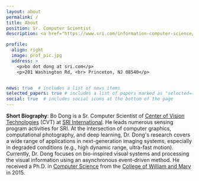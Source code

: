 ```yaml
---
layout: about
permalink: /
title: About
position: Sr. Computer Scientist
description: <a href="https://www.sri.com/information-computer-science/">SRI International</a>

profile:
  align: right
  image: prof_pic.jpg
  address: >
    <p>bo dot dong at sri.com</p>
    <p>201 Washington Rd, <br> Princeton, NJ 08540</p>


news: true  # includes a list of news items
selected_papers: true # includes a list of papers marked as "selected={true}"
social: true  # includes social icons at the bottom of the page
---
```


__Short Biography__: Bo Dong is a Sr. Computer Scientist of [Center of Vision Technologies](https://www.sri.com/computer-vision/) (CVT) at [SRI International](sri.com). He leads numerous sensing program activities for SRI. At the intersection of computer graphics, computational photography, and deep learning, Dr. Dong's research covers a wide range of applications in next-generation imaging systems, especially in degraded conditions (e.g., high dynamic range, ultra-fast motion). Currently, Dr. Dong focuses on bio-inspired visual systems and processing the visual information using an asynchronous event-driven method. He received a Ph.D. in [Computer Science](https://www.wm.edu/as/computerscience/) from the [College of William and Mary](https://www.wm.edu/) in 2015. 



